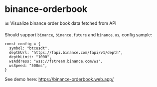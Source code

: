 # binance-orderbook
📊 Visualize binance order book data fetched from API

Should support `binance`, `binance.future` and `binance.us`, config sample:
```
const config = {
  symbol: "btcusdt",
  depthUrl: "https://fapi.binance.com/fapi/v1/depth",
  depthLimit: "1000",
  wsAddress: "wss://fstream.binance.com/ws",
  wsSpeed: "500ms",
}
```

See demo here: https://binance-orderbook.web.app/
